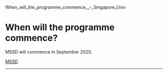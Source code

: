 When_will_the_programme_commence__-_Singapore_Univ



When will the programme commence?
=================================

MSSD will commence in September 2020.

[MSSD](https://www.sutd.edu.sg/tag/mssd/)

---

